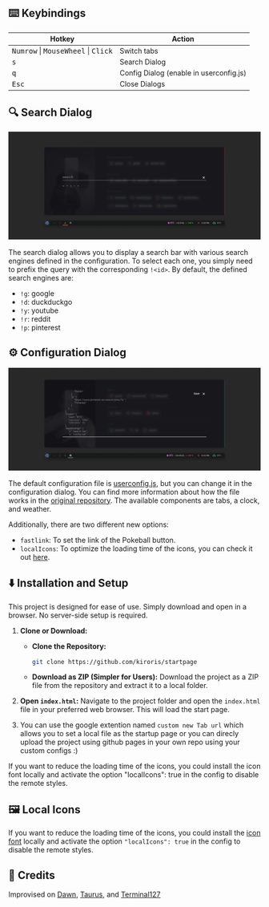 



## ⌨️ Keybindings
| Hotkey                                            | Action                                  |
| ------------------------------------------------- | --------------------------------------- |
| <kbd>Numrow</kbd> \| <kbd>MouseWheel</kbd> \| <kbd>Click</kbd> | Switch tabs                |
| <kbd>s</kbd>                                      | Search Dialog                           |
| <kbd>q</kbd>                                      | Config Dialog (enable in userconfig.js) |
| <kbd>Esc</kbd>                                    | Close Dialogs                           |




## 🔍 Search Dialog
![image](assets/search-dialog.png)

The search dialog allows you to display a search bar with various search engines defined in the configuration. To select each one, you simply need to prefix the query with the corresponding `!<id>`.
By default, the defined search engines are:
- `!g`: google
- `!d`: duckduckgo
- `!y`: youtube
- `!r`: reddit
- `!p`: pinterest



## ⚙️ Configuration Dialog
![config-dialog](assets/config-dialog.png)

The default configuration file is [userconfig.js](userconfig.js), but you can change it in the configuration dialog. You can find more information about how the file works in the [original repository](https://github.com/b-coimbra/dawn). The available components are tabs, a clock, and weather.

Additionally, there are two different new options:
- `fastlink`: To set the link of the Pokeball button.
- `localIcons`: To optimize the loading time of the icons, you can check it out [here](#local-icons).



## ⬇️ Installation and Setup

This project is designed for ease of use. Simply download and open in a browser. No server-side setup is required.

1. **Clone or Download:**
   - **Clone the Repository:**
     ```bash
     git clone https://github.com/kiroris/startpage
     ```
   - **Download as ZIP (Simpler for Users):**  Download the project as a ZIP file from the repository and extract it to a local folder.

2. **Open `index.html`:**  Navigate to the project folder and open the `index.html` file in your preferred web browser.  This will load the start page.

3. You can use the google extention  named `custom new Tab url` which allows you to set a local file as the startup page or you can direcly upload the project using github pages in your own repo using your custom configs :)


If you want to reduce the loading time of the icons, you could install the icon font locally and activate the option "localIcons": true in the config to disable the remote styles.


## 🖼 Local Icons
If you want to reduce the loading time of the icons, you could install the [icon font](https://github.com/kiroris/startpage/tree/master/src/fonts) locally and activate the option `"localIcons": true` in the config to disable the remote styles.


## 👥 Credits
Improvised on [Dawn](https://github.com/b-coimbra/dawn), [Taurus](https://github.com/AllJavi/tartarus-startpage), and [Terminal127](https://github.com/Terminal127/tokyonight-startpage)
